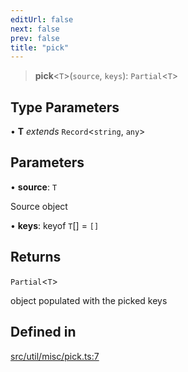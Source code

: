 ```yaml
---
editUrl: false
next: false
prev: false
title: "pick"
---
```


> **pick**\<`T`\>(`source`, `keys`): `Partial`\<`T`\>

## Type Parameters

• **T** *extends* `Record`\<`string`, `any`\>

## Parameters

• **source**: `T`

Source object

• **keys**: keyof `T`[] = `[]`

## Returns

`Partial`\<`T`\>

object populated with the picked keys

## Defined in

[src/util/misc/pick.ts:7](https://github.com/fabricjs/fabric.js/blob/v6.0.0-rc4/src/util/misc/pick.ts#L7)
